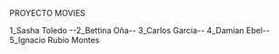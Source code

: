 PROYECTO MOVIES

1_Sasha Toledo --2_Bettina Oña-- 3_Carlos Garcia-- 4_Damian Ebel-- 5_Ignacio Rubio Montes